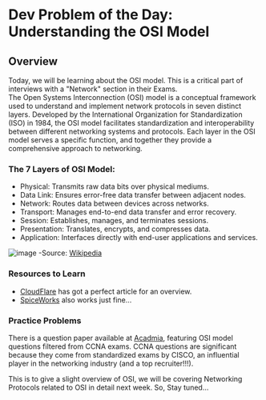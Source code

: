 # Dev Problem of the Day: Understanding the OSI Model 
## Overview    
Today, we will be learning about the OSI model. This is a critical part of interviews with a "Network" section in their Exams.   
The Open Systems Interconnection (OSI) model is a conceptual framework used to understand and implement network protocols in seven distinct layers. 
Developed by the International Organization for Standardization (ISO) in 1984, 
the OSI model facilitates standardization and interoperability between different networking systems and protocols. 
Each layer in the OSI model serves a specific function, and together they provide a comprehensive approach to networking.


### The 7 Layers of OSI Model: 
- Physical: Transmits raw data bits over physical mediums.
- Data Link: Ensures error-free data transfer between adjacent nodes.
- Network: Routes data between devices across networks.
- Transport: Manages end-to-end data transfer and error recovery.
- Session: Establishes, manages, and terminates sessions.
- Presentation: Translates, encrypts, and compresses data.
- Application: Interfaces directly with end-user applications and services.

![image](https://github.com/devclub-iitd/SDE-Prep/assets/119093736/98f64e87-d7dc-4136-9776-db935222b211)
-Source: [Wikipedia](https://en.wikipedia.org/wiki/OSI_model)
### Resources to Learn
- [CloudFlare](https://www.cloudflare.com/learning/ddos/glossary/open-systems-interconnection-model-osi/) has got a perfect article for an overview.
- [SpiceWorks](https://www.spiceworks.com/tech/networking/articles/what-is-osi-model/#:~:text=The%20OSI%20model%20is%20split,design%20and%20equipment%20manufacturing%20principles.) also works just fine...

### Practice Problems
There is a question paper available at [Acadmia](https://www.academia.edu/23026253/CCNA_OSI_Model_Questions), featuring OSI model questions filtered from CCNA exams. 
CCNA questions are significant because they come from standardized exams by CISCO, an influential player in the networking industry (and a top recruiter!!!).

This is to give a slight overview of OSI, we will be covering Networking Protocols related to OSI in detail next week. So, Stay tuned...
